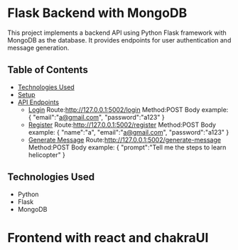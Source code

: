 # Flask Backend with MongoDB

This project implements a backend API using Python Flask framework with MongoDB as the database. It provides endpoints for user authentication and message generation.

## Table of Contents

- [Technologies Used](#technologies-used)
- [Setup](#setup)
- [API Endpoints](#api-endpoints)
  - [Login](#login)
    Route:http://127.0.0.1:5002/login
    Method:POST
    Body example:
                  {
                      "email":"a@gmail.com",
                      "password":"a123"
                  }
  - [Register](#register)
    Route:http://127.0.0.1:5002/register
    Method:POST
    Body example:
                  {
                      "name":"a",
                      "email":"a@gmail.com",
                      "password":"a123"
                  }
  - [Generate Message](#generate-message)
     Route:http://127.0.0.1:5002/generate-message
    Method:POST
    Body example:
                  {
                      "prompt":"Tell me the steps to learn helicopter"
                  }

## Technologies Used

- Python
- Flask
- MongoDB

# Frontend with react and chakraUI

